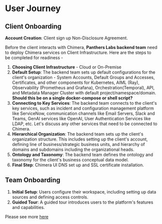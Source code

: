 # User Journey

## Client Onboarding

**Account Creation**: Client sign up Non-Disclosure Agreement.

Before the client interacts with Chimera, **Panthers Labs backend team** need to deploy Chimera services on Client Infrastructure. Here are the steps to be completed for readiness -

1. **Choosing Client Infrastructure** - Cloud or On-Premise
2. **Default Setup**: The backend team sets up default configurations for the client's organization - System Accounts, Default Groups and Accesses, Certificates, and other components for Kubernetes, AIML (Ray), Observability (Prometheus and Grafana), Orchestration(Temporal), API, and Metadata Manager Cluster with default project/namespace/domain. **Should this be on a single docker-compose or shell script?**
3. **Connecting to Key Services**: The backend team connects to the client's key services, such as incident and configuration management platform like ServiceNow, communication channels like Email Servers, Slack and Teams, GenAI services like OpenAI, User Authentication Services like LDAP, etc. Let's discuss any other services that need to be connected to Chimera.
4. **Hierarchical Organization**: The backend team sets up the client's organization structure. This includes setting up the client's account, defining line of business/strategic business units, and hierarchy of domains and subdomains including the organizational heads.
5. **Ontology and Taxonomy**: The backend team defines the ontology and taxonomy for the client's business conceptual data model.
6. **Final Step**: Chimera UI DNS set up and SSL certificate installation.

## Team Onboarding

1. **Initial Setup**: Users configure their workspace, including setting up data sources and defining access controls.
2. **Guided Tour**: A guided tour introduces users to the platform's features and capabilities.

Please see more [here](../UI.md#user-flow)
